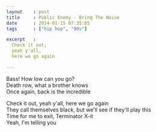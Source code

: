 ```yaml
---
layout    : post
title     : Public Enemy - Bring The Noise
date      : 2014-01-15 07:35:05
tags      : ["hip hop", "90s"]

excerpt   : 
  Check it out, 
  yeah y'all, 
  here we go again

---
```


Bass! How low can you go?\
Death row, what a brother knows\
Once again, back is the incredible
<!--more-->

Check it out, yeah y'all, here we go again\
They call themselves black, but we'll see if they'll play this\
Time for me to exit, Terminator X-it\
Yeah, I'm telling you

